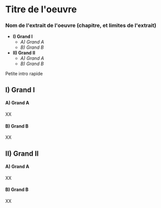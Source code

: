 # Titre de l'oeuvre
### Nom de l'extrait de l'oeuvre (chapitre, et limites de l'extrait)

* **I) Grand I**
    * *A) Grand A*
    * *B) Grand B*
* **II) Grand II**
    * *A) Grand A*
    * *B) Grand B*

Petite intro rapide

## I) Grand I

#### A) Grand A

XX

#### B) Grand B

XX

## II) Grand II

#### A) Grand A

XX

#### B) Grand B

XX
